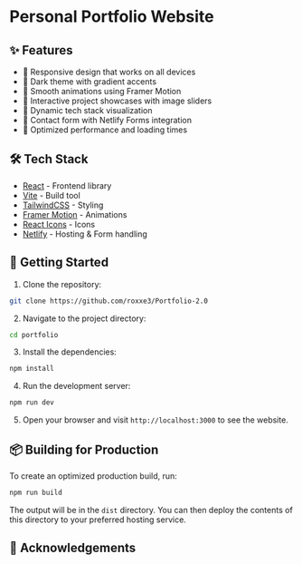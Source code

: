 # Personal Portfolio Website


## ✨ Features

- 🎯 Responsive design that works on all devices
- 🌙 Dark theme with gradient accents
- 🎨 Smooth animations using Framer Motion
- 📱 Interactive project showcases with image sliders
- 🔄 Dynamic tech stack visualization
- 📝 Contact form with Netlify Forms integration
- 🚀 Optimized performance and loading times

## 🛠️ Tech Stack

- [React](https://reactjs.org/) - Frontend library
- [Vite](https://vitejs.dev/) - Build tool
- [TailwindCSS](https://tailwindcss.com/) - Styling
- [Framer Motion](https://www.framer.com/motion/) - Animations
- [React Icons](https://react-icons.github.io/react-icons/) - Icons
- [Netlify](https://www.netlify.com/) - Hosting & Form handling

## 🚀 Getting Started

1. Clone the repository:

```bash
git clone https://github.com/roxxe3/Portfolio-2.0
```

2. Navigate to the project directory:

```bash
cd portfolio
```

3. Install the dependencies:

```bash
npm install
```

4. Run the development server:

```bash
npm run dev
```

5. Open your browser and visit `http://localhost:3000` to see the website.

## 📦 Building for Production

To create an optimized production build, run:

```bash
npm run build
```

The output will be in the `dist` directory. You can then deploy the contents of this directory to your preferred hosting service.


## 🙏 Acknowledgements

